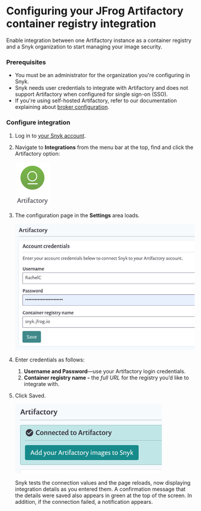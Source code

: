 # Configuring your JFrog Artifactory container registry integration

Enable integration between one Artifactory instance as a container registry and a Snyk organization to start managing your image security.

### Prerequisites

* You must be an administrator for the organization you're configuring in Snyk.
* Snyk needs user credentials to integrate with Artifactory and does not support Artifactory when configured for single sign-on \(SSO\).
* If you're using self-hosted Artifactory, refer to our documentation explaining about [broker configuration](https://support.snyk.io/hc/en-us/articles/360017040957-Snyk-integration-to-self-hosted-container-registries). 

### Configure integration

1. Log in to [your Snyk account](https://app.snyk.io/).
2. Navigate to **Integrations** from the menu bar at the top, find and click the Artifactory option:

   ![Artifactory\_integ.png](../../../.gitbook/assets/uuid-0e1f70c5-63e6-c548-6552-4b1c78dc0b4c-en.png)

3. The configuration page in the **Settings** area loads.

   ![Artifactory\_creds.png](../../../.gitbook/assets/uuid-232f8a25-f161-ceef-2405-8325c5bf14c6-en.png)

4. Enter credentials as follows:
   1. **Username and Password**—use your Artifactory login credentials.
   2. **Container registry name -** the _full URL_ for the registry you’d like to integrate with.
5. Click Saved.

   ![Artifactory\_successful.png](../../../.gitbook/assets/uuid-3b329a90-394f-5ab3-af84-658b41a1edc0-en.png)

   Snyk tests the connection values and the page reloads, now displaying integration details as you entered them. A confirmation message that the details were saved also appears in green at the top of the screen. In addition, if the connection failed, a notification appears.

